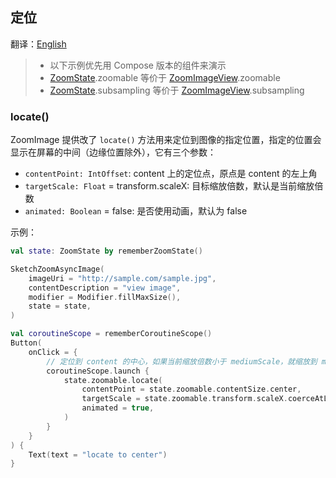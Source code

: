 ## 定位

翻译：[English](locate.md)

> * 以下示例优先用 Compose 版本的组件来演示
> * [ZoomState].zoomable 等价于 [ZoomImageView].zoomable
> * [ZoomState].subsampling 等价于 [ZoomImageView].subsampling

### locate()

ZoomImage 提供改了 `locate()` 方法用来定位到图像的指定位置，指定的位置会显示在屏幕的中间（边缘位置除外），它有三个参数：

* `contentPoint: IntOffset`: content 上的定位点，原点是 content 的左上角
* `targetScale: Float` = transform.scaleX: 目标缩放倍数，默认是当前缩放倍数
* `animated: Boolean` = false: 是否使用动画，默认为 false

示例：

```kotlin
val state: ZoomState by rememberZoomState()

SketchZoomAsyncImage(
    imageUri = "http://sample.com/sample.jpg",
    contentDescription = "view image",
    modifier = Modifier.fillMaxSize(),
    state = state,
)

val coroutineScope = rememberCoroutineScope()
Button(
    onClick = {
        // 定位到 content 的中心，如果当前缩放倍数小于 mediumScale，就缩放到 mediumScale
        coroutineScope.launch {
            state.zoomable.locate(
                contentPoint = state.zoomable.contentSize.center,
                targetScale = state.zoomable.transform.scaleX.coerceAtLeast(state.zoomable.mediumScale),
                animated = true,
            )
        }
    }
) {
    Text(text = "locate to center")
}
```

[ZoomImageView]: ../../zoomimage-view/src/main/java/com/github/panpf/zoomimage/ZoomImageView.kt

[ZoomImage]: ../../zoomimage-compose/src/commonMain/kotlin/com/github/panpf/zoomimage/ZoomImage.kt

[ZoomState]: ../../zoomimage-compose/src/commonMain/kotlin/com/github/panpf/zoomimage/compose/ZoomState.kt